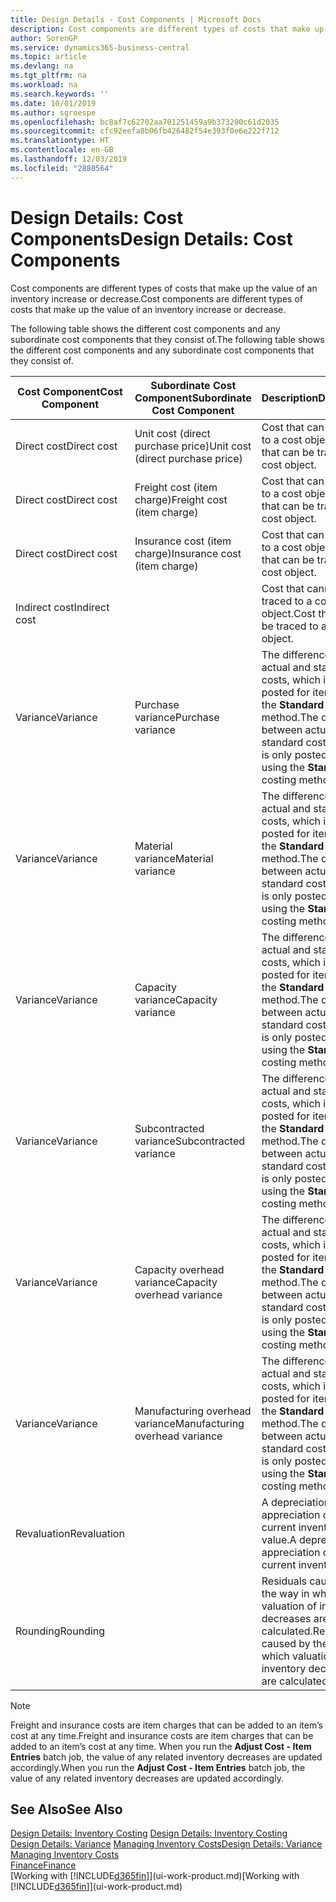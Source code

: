 ```yaml
---
title: Design Details - Cost Components | Microsoft Docs
description: Cost components are different types of costs that make up the value of an inventory increase or decrease.
author: SorenGP
ms.service: dynamics365-business-central
ms.topic: article
ms.devlang: na
ms.tgt_pltfrm: na
ms.workload: na
ms.search.keywords: ''
ms.date: 10/01/2019
ms.author: sgroespe
ms.openlocfilehash: bc8af7c62702aa701251459a9b373200c61d2035
ms.sourcegitcommit: cfc92eefa8b06fb426482f54e393f0e6e222f712
ms.translationtype: HT
ms.contentlocale: en-GB
ms.lasthandoff: 12/03/2019
ms.locfileid: "2880564"
---
```

# <a name="design-details-cost-components"></a><span data-ttu-id="83d43-103">Design Details: Cost Components</span><span class="sxs-lookup"><span data-stu-id="83d43-103">Design Details: Cost Components</span></span>
<span data-ttu-id="83d43-104">Cost components are different types of costs that make up the value of an inventory increase or decrease.</span><span class="sxs-lookup"><span data-stu-id="83d43-104">Cost components are different types of costs that make up the value of an inventory increase or decrease.</span></span>  

 <span data-ttu-id="83d43-105">The following table shows the different cost components and any subordinate cost components that they consist of.</span><span class="sxs-lookup"><span data-stu-id="83d43-105">The following table shows the different cost components and any subordinate cost components that they consist of.</span></span>  

|<span data-ttu-id="83d43-106">Cost Component</span><span class="sxs-lookup"><span data-stu-id="83d43-106">Cost Component</span></span>|<span data-ttu-id="83d43-107">Subordinate Cost Component</span><span class="sxs-lookup"><span data-stu-id="83d43-107">Subordinate Cost Component</span></span>|<span data-ttu-id="83d43-108">Description</span><span class="sxs-lookup"><span data-stu-id="83d43-108">Description</span></span>|  
|--------------------|--------------------------------|---------------------------------------|  
|<span data-ttu-id="83d43-109">Direct cost</span><span class="sxs-lookup"><span data-stu-id="83d43-109">Direct cost</span></span>|<span data-ttu-id="83d43-110">Unit cost (direct purchase price)</span><span class="sxs-lookup"><span data-stu-id="83d43-110">Unit cost (direct purchase price)</span></span>|<span data-ttu-id="83d43-111">Cost that can be traced to a cost object.</span><span class="sxs-lookup"><span data-stu-id="83d43-111">Cost that can be traced to a cost object.</span></span>|  
|<span data-ttu-id="83d43-112">Direct cost</span><span class="sxs-lookup"><span data-stu-id="83d43-112">Direct cost</span></span>|<span data-ttu-id="83d43-113">Freight cost (item charge)</span><span class="sxs-lookup"><span data-stu-id="83d43-113">Freight cost (item charge)</span></span>|<span data-ttu-id="83d43-114">Cost that can be traced to a cost object.</span><span class="sxs-lookup"><span data-stu-id="83d43-114">Cost that can be traced to a cost object.</span></span>|  
|<span data-ttu-id="83d43-115">Direct cost</span><span class="sxs-lookup"><span data-stu-id="83d43-115">Direct cost</span></span>|<span data-ttu-id="83d43-116">Insurance cost (item charge)</span><span class="sxs-lookup"><span data-stu-id="83d43-116">Insurance cost (item charge)</span></span>|<span data-ttu-id="83d43-117">Cost that can be traced to a cost object.</span><span class="sxs-lookup"><span data-stu-id="83d43-117">Cost that can be traced to a cost object.</span></span>|  
|<span data-ttu-id="83d43-118">Indirect cost</span><span class="sxs-lookup"><span data-stu-id="83d43-118">Indirect cost</span></span>||<span data-ttu-id="83d43-119">Cost that cannot be traced to a cost object.</span><span class="sxs-lookup"><span data-stu-id="83d43-119">Cost that cannot be traced to a cost object.</span></span>|  
|<span data-ttu-id="83d43-120">Variance</span><span class="sxs-lookup"><span data-stu-id="83d43-120">Variance</span></span>|<span data-ttu-id="83d43-121">Purchase variance</span><span class="sxs-lookup"><span data-stu-id="83d43-121">Purchase variance</span></span>|<span data-ttu-id="83d43-122">The difference between actual and standard costs, which is only posted for items using the **Standard** costing method.</span><span class="sxs-lookup"><span data-stu-id="83d43-122">The difference between actual and standard costs, which is only posted for items using the **Standard** costing method.</span></span>|  
|<span data-ttu-id="83d43-123">Variance</span><span class="sxs-lookup"><span data-stu-id="83d43-123">Variance</span></span>|<span data-ttu-id="83d43-124">Material variance</span><span class="sxs-lookup"><span data-stu-id="83d43-124">Material variance</span></span>|<span data-ttu-id="83d43-125">The difference between actual and standard costs, which is only posted for items using the **Standard** costing method.</span><span class="sxs-lookup"><span data-stu-id="83d43-125">The difference between actual and standard costs, which is only posted for items using the **Standard** costing method.</span></span>|  
|<span data-ttu-id="83d43-126">Variance</span><span class="sxs-lookup"><span data-stu-id="83d43-126">Variance</span></span>|<span data-ttu-id="83d43-127">Capacity variance</span><span class="sxs-lookup"><span data-stu-id="83d43-127">Capacity variance</span></span>|<span data-ttu-id="83d43-128">The difference between actual and standard costs, which is only posted for items using the **Standard** costing method.</span><span class="sxs-lookup"><span data-stu-id="83d43-128">The difference between actual and standard costs, which is only posted for items using the **Standard** costing method.</span></span>|  
|<span data-ttu-id="83d43-129">Variance</span><span class="sxs-lookup"><span data-stu-id="83d43-129">Variance</span></span>|<span data-ttu-id="83d43-130">Subcontracted variance</span><span class="sxs-lookup"><span data-stu-id="83d43-130">Subcontracted variance</span></span>|<span data-ttu-id="83d43-131">The difference between actual and standard costs, which is only posted for items using the **Standard** costing method.</span><span class="sxs-lookup"><span data-stu-id="83d43-131">The difference between actual and standard costs, which is only posted for items using the **Standard** costing method.</span></span>|  
|<span data-ttu-id="83d43-132">Variance</span><span class="sxs-lookup"><span data-stu-id="83d43-132">Variance</span></span>|<span data-ttu-id="83d43-133">Capacity overhead variance</span><span class="sxs-lookup"><span data-stu-id="83d43-133">Capacity overhead variance</span></span>|<span data-ttu-id="83d43-134">The difference between actual and standard costs, which is only posted for items using the **Standard** costing method.</span><span class="sxs-lookup"><span data-stu-id="83d43-134">The difference between actual and standard costs, which is only posted for items using the **Standard** costing method.</span></span>|  
|<span data-ttu-id="83d43-135">Variance</span><span class="sxs-lookup"><span data-stu-id="83d43-135">Variance</span></span>|<span data-ttu-id="83d43-136">Manufacturing overhead variance</span><span class="sxs-lookup"><span data-stu-id="83d43-136">Manufacturing overhead variance</span></span>|<span data-ttu-id="83d43-137">The difference between actual and standard costs, which is only posted for items using the **Standard** costing method.</span><span class="sxs-lookup"><span data-stu-id="83d43-137">The difference between actual and standard costs, which is only posted for items using the **Standard** costing method.</span></span>|  
|<span data-ttu-id="83d43-138">Revaluation</span><span class="sxs-lookup"><span data-stu-id="83d43-138">Revaluation</span></span>||<span data-ttu-id="83d43-139">A depreciation or appreciation of the current inventory value.</span><span class="sxs-lookup"><span data-stu-id="83d43-139">A depreciation or appreciation of the current inventory value.</span></span>|  
|<span data-ttu-id="83d43-140">Rounding</span><span class="sxs-lookup"><span data-stu-id="83d43-140">Rounding</span></span>||<span data-ttu-id="83d43-141">Residuals caused by the way in which valuation of inventory decreases are calculated.</span><span class="sxs-lookup"><span data-stu-id="83d43-141">Residuals caused by the way in which valuation of inventory decreases are calculated.</span></span>|  

> [!NOTE]  
>  <span data-ttu-id="83d43-142">Freight and insurance costs are item charges that can be added to an item’s cost at any time.</span><span class="sxs-lookup"><span data-stu-id="83d43-142">Freight and insurance costs are item charges that can be added to an item’s cost at any time.</span></span> <span data-ttu-id="83d43-143">When you run the **Adjust Cost - Item Entries** batch job, the value of any related inventory decreases are updated accordingly.</span><span class="sxs-lookup"><span data-stu-id="83d43-143">When you run the **Adjust Cost - Item Entries** batch job, the value of any related inventory decreases are updated accordingly.</span></span>  

## <a name="see-also"></a><span data-ttu-id="83d43-144">See Also</span><span class="sxs-lookup"><span data-stu-id="83d43-144">See Also</span></span>  
 <span data-ttu-id="83d43-145">[Design Details: Inventory Costing](design-details-inventory-costing.md) </span><span class="sxs-lookup"><span data-stu-id="83d43-145">[Design Details: Inventory Costing](design-details-inventory-costing.md) </span></span>  
 <span data-ttu-id="83d43-146">[Design Details: Variance](design-details-variance.md) [Managing Inventory Costs](finance-manage-inventory-costs.md)</span><span class="sxs-lookup"><span data-stu-id="83d43-146">[Design Details: Variance](design-details-variance.md) [Managing Inventory Costs](finance-manage-inventory-costs.md)</span></span>  
 [<span data-ttu-id="83d43-147">Finance</span><span class="sxs-lookup"><span data-stu-id="83d43-147">Finance</span></span>](finance.md)  
 <span data-ttu-id="83d43-148">[Working with [!INCLUDE[d365fin](includes/d365fin_md.md)]](ui-work-product.md)</span><span class="sxs-lookup"><span data-stu-id="83d43-148">[Working with [!INCLUDE[d365fin](includes/d365fin_md.md)]](ui-work-product.md)</span></span>  
